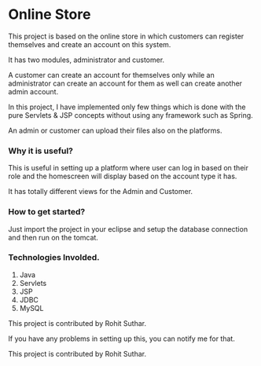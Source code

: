 # Online Store

This project is based on the online store in which customers can register themselves and create an account on this system.

It has two modules, administrator and customer.

A customer can create an account for themselves only while an administrator can create an account for them as well can 
create another admin account.

In this project, I have implemented only few things which is done with the pure Servlets & JSP concepts without using any
framework such as Spring.

An admin or customer can upload their files also on the platforms.

### Why it is useful?

This is useful in setting up a platform where user can log in based on their role and the homescreen will display based on
the account type it has.

It has totally different views for the Admin and Customer.

### How to get started?

Just import the project in your eclipse and setup the database connection and then run on the tomcat.

### Technologies Involded.

1. Java
2. Servlets
3. JSP
4. JDBC
5. MySQL

This project is contributed by Rohit Suthar.

If you have any problems in setting up this, you can notify me for that.

This project is contributed by Rohit Suthar.
